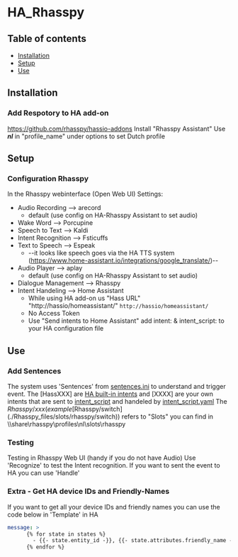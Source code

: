 # HA_Rhasspy
## Table of contents
* [Installation](#Installation)
* [Setup](#setup)
* [Use](#use)

## Installation
### Add Respotory to HA add-on
https://github.com/rhasspy/hassio-addons
Install "Rhasspy Assistant"
Use ***nl*** in "profile_name" under options to set Dutch profile

## Setup
### Configuration Rhasspy
In the Rhasspy webinterface (Open Web UI)
Settings:
- Audio Recording --> arecord 
  - default (use config on HA-Rhasspy Assistant to set audio)
- Wake Word --> Porcupine
- Speech to Text --> Kaldi
- Intent Recognition --> Fsticuffs
- Text to Speech --> Espeak 
  - --it looks like speech goes via the HA TTS system (https://www.home-assistant.io/integrations/google_translate/)--
- Audio Player --> aplay 
  - default (use config on HA-Rhasspy Assistant to set audio)
- Dialogue Management --> Rhasspy
- Intent Handeling --> Home Assistant 
  - While using HA add-on us "Hass URL" "http://hassio/homeassistant/" ```http://hassio/homeassistant/```
  - No Access Token
  - Use "Send intents to Home Assistant" add intent: & intent_script: to your HA configuration file

## Use
### Add Sentences
The system uses 'Sentences' from [sentences.ini](./Rhasspy_files/sentences.ini) to understand and trigger event. 
The [HassXXX] are [HA built-in intents](https://developers.home-assistant.io/docs/intent_builtin) and [XXXX] are your own intents that are sent to [intent_script](https://www.home-assistant.io/integrations/intent_script ) and handeled by [intent_script.yaml](./HA_config/intent_script.yaml)
The $Rhasspy/xxx (example  [$Rhasspy/switch](./Rhasspy_files/slots/rhasspy/switch))  refers to "Slots" you can find in \\<internal IP>\share\rhasspy\profiles\nl\slots\rhasspy

### Testing
Testing in Rhasspy Web UI (handy if you do not have Audio)
Use 'Recognize' to test the Intent recognition. If you want to sent the event to HA you can use 'Handle'

### Extra - Get HA device IDs and Friendly-Names
If you want to get all your device IDs and friendly names you can use the code below in 'Template' in HA

  ```YAML
  message: >
        {% for state in states %}
          - {{- state.entity_id -}}, {{- state.attributes.friendly_name -}}
        {% endfor %}
  ```
